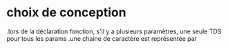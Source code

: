 # choix de conception
.lors de la déclaration fonction, s'il y a plusieurs paramètres, une seule TDS pour tous les params 
.une chaine de caractère est représentée par  
